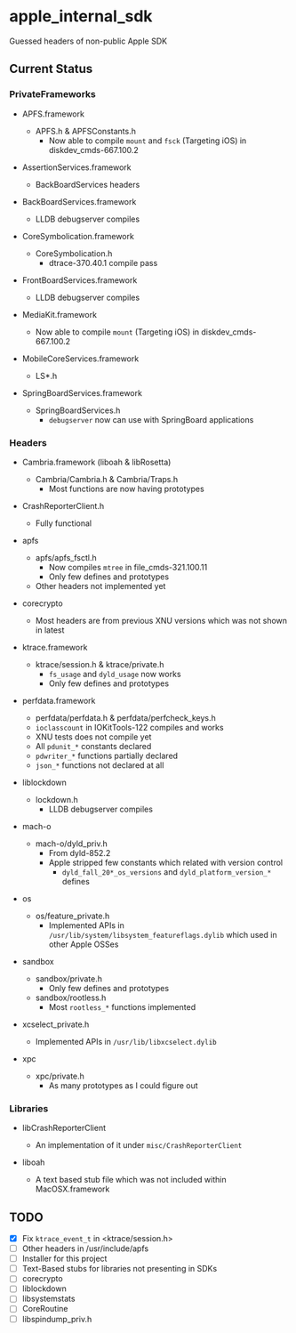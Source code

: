 # apple_internal_sdk
Guessed headers of non-public Apple SDK

## Current Status

### PrivateFrameworks

 - APFS.framework
    - APFS.h & APFSConstants.h
       - Now able to compile `mount` and `fsck` (Targeting iOS) in diskdev_cmds-667.100.2

 - AssertionServices.framework
    - BackBoardServices headers

 - BackBoardServices.framework
    - LLDB debugserver compiles

 - CoreSymbolication.framework
    - CoreSymbolication.h
       - dtrace-370.40.1 compile pass

 - FrontBoardServices.framework
    - LLDB debugserver compiles

 - MediaKit.framework
    - Now able to compile `mount` (Targeting iOS) in diskdev_cmds-667.100.2

 - MobileCoreServices.framework
    - LS*.h

 - SpringBoardServices.framework
    - SpringBoardServices.h
       - `debugserver` now can use with SpringBoard applications

### Headers

 - Cambria.framework (liboah & libRosetta)
    - Cambria/Cambria.h & Cambria/Traps.h
       - Most functions are now having prototypes

 - CrashReporterClient.h
    - Fully functional

 - apfs
    - apfs/apfs_fsctl.h
       - Now compiles `mtree` in file_cmds-321.100.11
       - Only few defines and prototypes
    - Other headers not implemented yet

 - corecrypto
    - Most headers are from previous XNU versions which was not shown in latest

 - ktrace.framework
    - ktrace/session.h & ktrace/private.h
       - `fs_usage` and `dyld_usage` now works
       - Only few defines and prototypes

 - perfdata.framework
    - perfdata/perfdata.h & perfdata/perfcheck_keys.h
    - `ioclasscount` in IOKitTools-122 compiles and works
    - XNU tests does not compile yet
    - All `pdunit_*` constants declared
    - `pdwriter_*` functions partially declared
    - `json_*` functions not declared at all

 - liblockdown
    - lockdown.h
       - LLDB debugserver compiles

 - mach-o
    - mach-o/dyld_priv.h
       - From dyld-852.2
       - Apple stripped few constants which related with version control
          - `dyld_fall_20*_os_versions` and `dyld_platform_version_*` defines

 - os
    - os/feature_private.h
       - Implemented APIs in `/usr/lib/system/libsystem_featureflags.dylib` which used in other Apple OSSes

 - sandbox
    - sandbox/private.h
       - Only few defines and prototypes
    - sandbox/rootless.h
       - Most `rootless_*` functions implemented

 - xcselect_private.h
    - Implemented APIs in `/usr/lib/libxcselect.dylib`

 - xpc
    - xpc/private.h
       - As many prototypes as I could figure out

### Libraries

 - libCrashReporterClient
    - An implementation of it under `misc/CrashReporterClient`

 - liboah
    - A text based stub file which was not included within MacOSX.framework

## TODO

- [x] Fix `ktrace_event_t` in <ktrace/session.h>
- [ ] Other headers in /usr/include/apfs
- [ ] Installer for this project
- [ ] Text-Based stubs for libraries not presenting in SDKs
- [ ] corecrypto
- [ ] liblockdown
- [ ] libsystemstats
- [ ] CoreRoutine
- [ ] libspindump_priv.h
